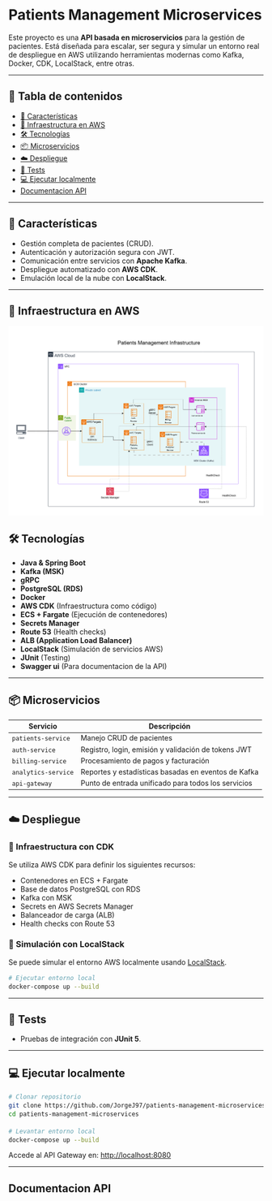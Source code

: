 #  Patients Management Microservices

Este proyecto es una **API basada en microservicios** para la gestión de pacientes. Está diseñada para escalar, ser segura y simular un entorno real de despliegue en AWS utilizando herramientas modernas como Kafka, Docker, CDK, LocalStack, entre otras.

---

## 📌 Tabla de contenidos

- [🚀 Características](#-características)
- [🧩 Infraestructura en AWS](#-infraestructura)
- [🛠️ Tecnologías](#-tecnologías)
- [📦 Microservicios](#-microservicios)
- [☁️ Despliegue](#-despliegue)
- [🧪 Tests](#-tests)
- [💻 Ejecutar localmente](#-ejecutar-localmente)
- [Documentacion API](#-documentacionAPI)
---

## 🚀 Características

- Gestión completa de pacientes (CRUD).
- Autenticación y autorización segura con JWT.
- Comunicación entre servicios con **Apache Kafka**.
- Despliegue automatizado con **AWS CDK**.
- Emulación local de la nube con **LocalStack**.

---

## 🧩 Infraestructura en AWS
![Infrastructure](./infrastructure/assets/Patients-Management-Infrastructure-diagram.drawio.png)


## 🛠️ Tecnologías

- **Java & Spring Boot**
- **Kafka (MSK)**
- **gRPC**
- **PostgreSQL (RDS)**
- **Docker**
- **AWS CDK** (Infraestructura como código)
- **ECS + Fargate** (Ejecución de contenedores)
- **Secrets Manager**
- **Route 53** (Health checks)
- **ALB (Application Load Balancer)**
- **LocalStack** (Simulación de servicios AWS)
- **JUnit** (Testing)
- **Swagger ui** (Para documentacion de la API)

---

## 📦 Microservicios

| Servicio           | Descripción                                           |
|--------------------|-------------------------------------------------------|
| `patients-service` | Manejo CRUD de pacientes                              |
| `auth-service`     | Registro, login, emisión y validación de tokens JWT  |
| `billing-service`  | Procesamiento de pagos y facturación                  |
| `analytics-service`| Reportes y estadísticas basadas en eventos de Kafka  |
| `api-gateway`      | Punto de entrada unificado para todos los servicios  |

---

## ☁️ Despliegue

### 🧱 Infraestructura con CDK

Se utiliza AWS CDK para definir los siguientes recursos:

- Contenedores en ECS + Fargate
- Base de datos PostgreSQL con RDS
- Kafka con MSK
- Secrets en AWS Secrets Manager
- Balanceador de carga (ALB)
- Health checks con Route 53

### 🧪 Simulación con LocalStack

Se puede simular el entorno AWS localmente usando [LocalStack](https://github.com/localstack/localstack).

```bash
# Ejecutar entorno local
docker-compose up --build
```

---

## 🧪 Tests

- Pruebas de integración con **JUnit 5**.

---

## 💻 Ejecutar localmente

```bash
# Clonar repositorio
git clone https://github.com/JorgeJ97/patients-management-microservices.git
cd patients-management-microservices

# Levantar entorno local
docker-compose up --build
```

Accede al API Gateway en: [http://localhost:8080](http://localhost:8080)

---

## Documentacion API




